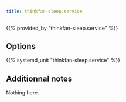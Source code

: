 ```yaml
---
title: thinkfan-sleep.service
---
```


{{% provided_by "thinkfan-sleep.service" %}}

## Options

{{% systemd_unit "thinkfan-sleep.service" %}}

## Additionnal notes

Nothing here.